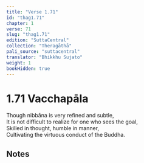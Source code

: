 ```yaml
---
title: "Verse 1.71"
id: "thag1.71"
chapter: 1
verse: 71
slug: "thag1.71"
edition: "SuttaCentral"
collection: "Theragāthā"
pali_source: "suttacentral"
translator: "Bhikkhu Sujato"
weight: 1
bookHidden: true
---
```


# 1.71 Vacchapāla

Though nibbāna is very refined and subtle,  
It is not difficult to realize for one who sees the goal,  
Skilled in thought, humble in manner,  
Cultivating the virtuous conduct of the Buddha.  

## Notes